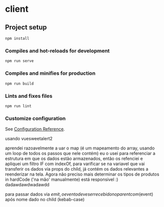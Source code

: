 # client

## Project setup
```
npm install
```

### Compiles and hot-reloads for development
```
npm run serve
```

### Compiles and minifies for production
```
npm run build
```

### Lints and fixes files
```
npm run lint
```

### Customize configuration
See [Configuration Reference](https://cli.vuejs.org/config/).

usando vuesweetalert2

aprendei razoavelmente a uar o map (é um mapeamento do array, usando um loop de todos os passos que nele contém)
eu o usei para referenciar a estrutura em que os dados estão armazenados, então os refenciei e apliquei um filtro IF com indexOf, para varificar se na variavel que vai transferir os dados via props do child, já contém os dados relevantes a reenderizar na tela. Agora não preciso mais determinar os tipos de produtos in hardCode ('na mão' manualmente) está responsivel :)    dadawdawdwadawdd

para passar dados via $emit, o evento deve ser recebido no parent com ($event) após nome dado no child (kebab-case)

